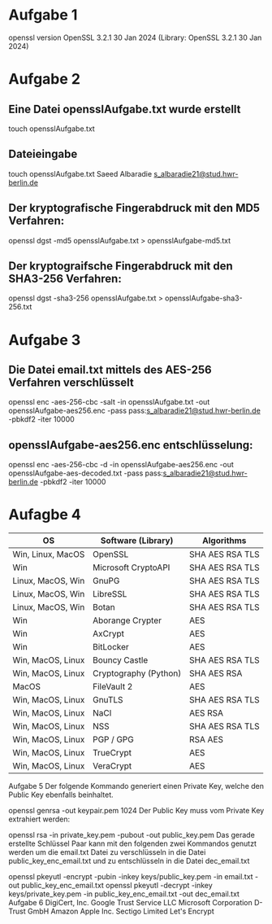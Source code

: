 # Aufgabe 1
openssl version
OpenSSL 3.2.1 30 Jan 2024 (Library: OpenSSL 3.2.1 30 Jan 2024)

# Aufgabe 2

## Eine Datei opensslAufgabe.txt wurde erstellt
touch opensslAufgabe.txt
## Dateieingabe
touch opensslAufgabe.txt
Saeed Albaradie
s_albaradie21@stud.hwr-berlin.de
## Der kryptografische Fingerabdruck mit den MD5 Verfahren:
openssl dgst -md5 opensslAufgabe.txt > opensslAufgabe-md5.txt
## Der kryptograifsche Fingerabdruck mit den SHA3-256 Verfahren:
openssl dgst -sha3-256 opensslAufgabe.txt > opensslAufgabe-sha3-256.txt

# Aufgabe 3
## Die Datei email.txt mittels des AES-256 Verfahren verschlüsselt
openssl enc -aes-256-cbc -salt -in opensslAufgabe.txt -out opensslAufgabe-aes256.enc -pass pass:s_albaradie21@stud.hwr-berlin.de -pbkdf2 -iter 10000
## opensslAufgabe-aes256.enc entschlüsselung:
openssl enc -aes-256-cbc -d -in opensslAufgabe-aes256.enc -out opensslAufgabe-aes-decoded.txt -pass pass:s_albaradie21@stud.hwr-berlin.de -pbkdf2 -iter 10000


# Aufagbe 4
| OS                     | Software (Library)    | Algorithms          |
|------------------------|-----------------------|---------------------|
| Win, Linux, MacOS      | OpenSSL               | SHA AES RSA TLS     |
| Win                    | Microsoft CryptoAPI   | SHA AES RSA TLS     |
| Linux, MacOS, Win      | GnuPG                 | SHA AES RSA TLS     |
| Linux, MacOS, Win      | LibreSSL              | SHA AES RSA TLS     |
| Linux, MacOS, Win      | Botan                 | SHA AES RSA TLS     |
| Win                    | Aborange Crypter      | AES                 |
| Win                    | AxCrypt               | AES                 |
| Win                    | BitLocker             | AES                 |
| Win, MacOS, Linux      | Bouncy Castle         | SHA AES RSA TLS     |
| Win, MacOS, Linux      | Cryptography (Python) | SHA AES RSA         |
| MacOS                  | FileVault 2           | AES                 |
| Win, MacOS, Linux      | GnuTLS                | SHA AES RSA TLS     |
| Win, MacOS, Linux      | NaCl                  | AES RSA             |
| Win, MacOS, Linux      | NSS                   | SHA AES RSA TLS     |
| Win, MacOS, Linux      | PGP / GPG             | RSA AES             |
| Win, MacOS, Linux      | TrueCrypt             | AES                 |
| Win, MacOS, Linux      | VeraCrypt             | AES                 |

Aufgabe 5
Der folgende Kommando generiert einen Private Key, welche den Public Key ebenfalls beinhaltet.

openssl genrsa -out keypair.pem 1024
Der Public Key muss vom Private Key extrahiert werden:

openssl rsa -in private_key.pem -pubout -out public_key.pem
Das gerade erstellte Schlüssel Paar kann mit den folgenden zwei Kommandos genutzt werden um die email.txt Datei zu verschlüsseln in die Datei public_key_enc_email.txt und zu entschlüsseln in die Datei dec_email.txt

openssl pkeyutl -encrypt -pubin -inkey  keys/public_key.pem -in email.txt -out public_key_enc_email.txt
openssl pkeyutl -decrypt -inkey keys/private_key.pem -in public_key_enc_email.txt -out dec_email.txt
Aufgabe 6
DigiCert, Inc.
Google Trust Service LLC
Microsoft Corporation
D-Trust GmbH
Amazon
Apple Inc.
Sectigo Limited
Let's Encrypt
